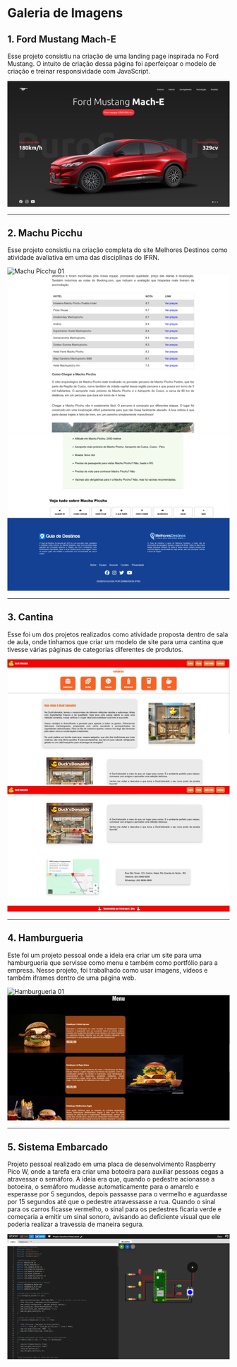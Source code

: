 # Galeria de Imagens


## 1. Ford Mustang Mach-E
<p>Esse projeto consistiu na criação de uma landing page inspirada no Ford Mustang. O intuito de criação dessa página foi aperfeiçoar o modelo de criação e treinar responsividade com JavaScript.</p>

![Interior da loja](https://github.com/Ermersongomes/processoSeletivo/blob/7b2ccaa00ff889e05b8c99459671e2f888c16823/imagens%20sites/mustang.png)

---

## 2. Machu Picchu
<p>Esse projeto consistiu na criação completa do site Melhores Destinos como atividade avaliativa em uma das disciplinas do IFRN.</p>

![Machu Picchu 01](https://github.com/Ermersongomes/processoSeletivo/blob/7b2ccaa00ff889e05b8c99459671e2f888c16823/imagens%20sites/Machu%20pichu%2001.png)
![Machu Picchu 02](https://github.com/Ermersongomes/processoSeletivo/blob/7b2ccaa00ff889e05b8c99459671e2f888c16823/imagens%20sites/Machu%20pichu%2002.png)
![Machu Picchu 03](https://github.com/Ermersongomes/processoSeletivo/blob/7b2ccaa00ff889e05b8c99459671e2f888c16823/imagens%20sites/Machu%20pichu%2003.png)

---

## 3. Cantina
<p>Esse foi um dos projetos realizados como atividade proposta dentro de sala de aula, onde tínhamos que criar um modelo de site para uma cantina que tivesse várias páginas de categorias diferentes de produtos.</p>

![Cantina 01](https://github.com/Ermersongomes/processoSeletivo/blob/7b2ccaa00ff889e05b8c99459671e2f888c16823/imagens%20sites/cantina%2001.png)
![Cantina 02](https://github.com/Ermersongomes/processoSeletivo/blob/7b2ccaa00ff889e05b8c99459671e2f888c16823/imagens%20sites/cantina%2002.png)

---

## 4. Hamburgueria
<p>Este foi um projeto pessoal onde a ideia era criar um site para uma hamburgueria que servisse como menu e também como portfólio para a empresa. Nesse projeto, foi trabalhado como usar imagens, vídeos e também iframes dentro de uma página web.</p>

![Hamburgueria 01](https://github.com/Ermersongomes/processoSeletivo/blob/7b2ccaa00ff889e05b8c99459671e2f888c16823/imagens%20sites/hamburgueria%2001.png)
![Hamburgueria 02](https://github.com/Ermersongomes/processoSeletivo/blob/7b2ccaa00ff889e05b8c99459671e2f888c16823/imagens%20sites/hamburgueria%2002.png)

---

## 5. Sistema Embarcado
<p>Projeto pessoal realizado em uma placa de desenvolvimento Raspberry Pico W, onde a tarefa era criar uma botoeira para auxiliar pessoas cegas a atravessar o semáforo. A ideia era que, quando o pedestre acionasse a botoeira, o semáforo mudasse automaticamente para o amarelo e esperasse por 5 segundos, depois passasse para o vermelho e aguardasse por 15 segundos até que o pedestre atravessasse a rua. Quando o sinal para os carros ficasse vermelho, o sinal para os pedestres ficaria verde e começaria a emitir um sinal sonoro, avisando ao deficiente visual que ele poderia realizar a travessia de maneira segura.</p>

![Sistema Embarcado](https://github.com/Ermersongomes/processoSeletivo/blob/7b2ccaa00ff889e05b8c99459671e2f888c16823/imagens%20sites/sistema%20embarcado.png)

